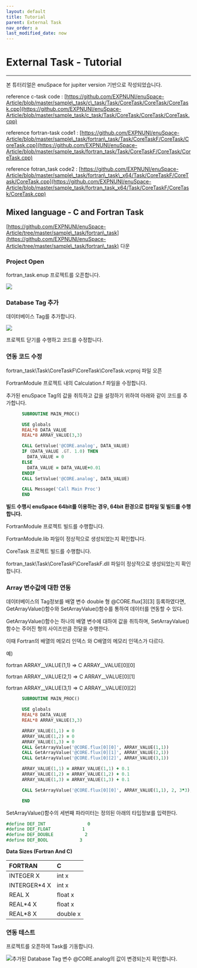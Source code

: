 ```yaml
---
layout: default
title: Tutorial
parent: External Task
nav_order: a
last_modified_date: now
---
```



# External Task - Tutorial

---

본 튜터리얼은 enuSpace for jupiter version 기반으로 작성되었습니다.

reference c-task code : [https://github.com/EXPNUNI/enuSpace-Article/blob/master/sample\_task/c\_task/Task/CoreTask/CoreTask/CoreTask.cpp](https://github.com/EXPNUNI/enuSpace-Article/blob/master/sample_task/c_task/Task/CoreTask/CoreTask/CoreTask.cpp)

reference fortran-task code1 : [https://github.com/EXPNUNI/enuSpace-Article/blob/master/sample\_task/fortran\_task/Task/CoreTaskF/CoreTask/CoreTask.cpp](https://github.com/EXPNUNI/enuSpace-Article/blob/master/sample_task/fortran_task/Task/CoreTaskF/CoreTask/CoreTask.cpp)

reference fotran\_task code2 : [https://github.com/EXPNUNI/enuSpace-Article/blob/master/sample\_task/fortran\_task\_x64/Task/CoreTaskF/CoreTask/CoreTask.cpp](https://github.com/EXPNUNI/enuSpace-Article/blob/master/sample_task/fortran_task_x64/Task/CoreTaskF/CoreTask/CoreTask.cpp)

## Mixed language - C and Fortran Task

[https://github.com/EXPNUNI/enuSpace-Article/tree/master/sample\_task/fortran\_task](https://github.com/EXPNUNI/enuSpace-Article/tree/master/sample\_task/fortran\_task) 다운

### Project Open

fortran\_task.enup 프로젝트를 오픈합니다.

![](./assets/externaltask/project_open.png)

### Database Tag 추가

데이터베이스 Tag를 추가합니다.

![](./assets/externaltask/database_add.png)

프로젝트 닫기를 수행하고 코드를 수정합니다.

### 연동 코드 수정

fortran\_task\Task\CoreTaskF\CoreTask\CoreTask.vcproj 파일 오픈

FortranModule 프로젝트 내의 Calculation.f 파일을 수정합니다.

추가된 enuSpace Tag의 값을 취득하고 값을 설정하기 위하여 아래와 같이 코드를 추가합니다.

```fortran
      SUBROUTINE MAIN_PROC()

      USE globals                       
      REAL*8 DATA_VALUE 
      REAL*8 ARRAY_VALUE(3,3)

      CALL GetValue('@CORE.analog', DATA_VALUE)
      IF (DATA_VALUE .GT. 1.0) THEN
        DATA_VALUE = 0
      ELSE
        DATA_VALUE = DATA_VALUE+0.01
      ENDIF
      CALL SetValue('@CORE.analog', DATA_VALUE)      

      CALL Message('Call Main Proc')
      END
```

**빌드 수행시 enuSpace 64bit를 이용하는 경우, 64bit 환경으로 컴파일 및 빌드를 수행합니다.**

FortranModule 프로젝트 빌드를 수행합니다.

FortranModule.lib 파일이 정상적으로 생성되었는지 확인합니다.

CoreTask 프로젝트 빌드를 수행합니다.

fortran\_task\Task\CoreTaskF\CoreTaskF.dll 파일이 정상적으로 생성되었는지 확인합니다.

### Array 변수값에 대한 연동

데이터베이스의 Tag정보를 배열 변수 double 형 @CORE.flux\[3\]\[3\] 등록하였다면, GetArrayValue\(\)함수와 SetArrayValue\(\)함수를 통하여 데이터를 연동할 수 있다.

GetArrayValue\(\)함수는 하나의 배열 변수에 대하여 값을 취득하며, SetArrayValue\(\)함수는 주어진 형의 사이즈만큼 전달을 수행한다.

이때 Fortran의 배열의 메모리 인덱스 와 C배열의 메모리 인덱스가 다르다.

예\)

fortran ARRAY\_\_VALUE\(1,1\)  =&gt; C ARRAY\_\_VALUE\[0\]\[0\]

fortran ARRAY\_\_VALUE\(2,1\)  =&gt; C ARRAY\_\_VALUE\[0\]\[1\]

fortran ARRAY\_\_VALUE\(3,1\)  =&gt; C ARRAY\_\_VALUE\[0\]\[2\]

```fortran
      SUBROUTINE MAIN_PROC()

      USE globals                       
      REAL*8 DATA_VALUE 
      REAL*8 ARRAY_VALUE(3,3)

      ARRAY_VALUE(1,1) = 0
      ARRAY_VALUE(1,2) = 0
      ARRAY_VALUE(1,3) = 0      
      CALL GetArrayValue('@CORE.flux[0][0]', ARRAY_VALUE(1,1))
      CALL GetArrayValue('@CORE.flux[0][1]', ARRAY_VALUE(2,1))
      CALL GetArrayValue('@CORE.flux[0][2]', ARRAY_VALUE(3,1))

      ARRAY_VALUE(1,1) = ARRAY_VALUE(1,1) + 0.1
      ARRAY_VALUE(1,2) = ARRAY_VALUE(1,2) + 0.1
      ARRAY_VALUE(1,3) = ARRAY_VALUE(1,3) + 0.1

      CALL SetArrayValue('@CORE.flux[0][0]', ARRAY_VALUE(1,1), 2, 3*3);

      END
```

SetArrayValue\(\)함수의 세번째 파라미터는 정의된 아래의 타입정보를 입력한다.

```fortran
#define DEF_INT                0
#define DEF_FLOAT            1
#define DEF_DOUBLE            2
#define DEF_BOOL            3
```

**Data Sizes \(Fortran And C\)**

| FORTRAN | C |
| :--- | :--- |
| INTEGER X | int x |
| INTERGER\*4 X | int x |
| REAL X | float x |
| REAL\*4 X | float x |
| REAL\*8 X | double x |

### 연동 테스트

프로젝트를 오픈하여 Task를 기동합니다.

![](./assets/externaltask/test.png)추가된 Database Tag 변수 @CORE.analog의 값이 변경되는지 확인합니다.

